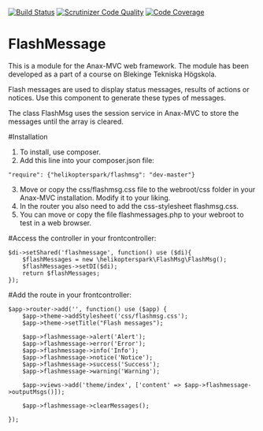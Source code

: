 [![Build Status](https://travis-ci.org/helikopterspark/FlashMsg.svg?branch=master)](https://travis-ci.org/helikopterspark/FlashMsg)
[![Scrutinizer Code Quality](https://scrutinizer-ci.com/g/helikopterspark/FlashMsg/badges/quality-score.png?b=master)](https://scrutinizer-ci.com/g/helikopterspark/FlashMsg/?branch=master)
[![Code Coverage](https://scrutinizer-ci.com/g/helikopterspark/FlashMsg/badges/coverage.png?b=master)](https://scrutinizer-ci.com/g/helikopterspark/FlashMsg/?branch=master)

# FlashMessage

This is a module for the Anax-MVC web framework. The module has been developed as a part of a course on Blekinge Tekniska Högskola.

Flash messages are used to display status messages, results of actions or notices. Use this component to generate these types of messages.

The class FlashMsg uses the session service in Anax-MVC to store the messages until the array is cleared.

#Installation

1. To install, use composer.
2. Add this line into your composer.json file:
```
"require": {"helikopterspark/flashmsg": "dev-master"}
```
3. Move or copy the css/flashmsg.css file to the webroot/css folder in your Anax-MVC installation. Modify it to your liking.
4. In the router you also need to add the css-stylesheet flashmsg.css.
5. You can move or copy the file flashmessages.php to your webroot to test in a web browser.

#Access the controller in your frontcontroller:

```
$di->setShared('flashmessage', function() use ($di){
    $flashMessages = new \helikopterspark\FlashMsg\FlashMsg();
    $flashMessages->setDI($di);
    return $flashMessages;
});
```

#Add the route in your frontcontroller:

```
$app->router->add('', function() use ($app) {
	$app->theme->addStylesheet('css/flashmsg.css');
	$app->theme->setTitle("Flash messages");

	$app->flashmessage->alert('Alert');
	$app->flashmessage->error('Error');
	$app->flashmessage->info('Info');
	$app->flashmessage->notice('Notice');
	$app->flashmessage->success('Success');
	$app->flashmessage->warning('Warning');

	$app->views->add('theme/index', ['content' => $app->flashmessage->outputMsgs()]);

	$app->flashmessage->clearMessages();

});
```
